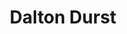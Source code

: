 ---
avatar: /images/people/daltondurst.jpg
avatar_small: /images/people/daltondurst_small.jpg
bio: null
homepage: null
instagram: null
linkedin: null
title: Dalton Durst
twitter: null
type: guest
username: daltondurst
youtube: null
---